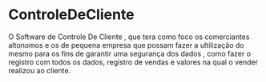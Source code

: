 # ControleDeCliente

O Software de Controle De Cliente , que tera como foco os comerciantes altonomos e os de pequena empresa que possam fazer a ultilização do mesmo para os fins de garantir uma segurança dos dados , como fazer o registro com todos os dados, registro de vendas e valores na qual o vender realizou ao cliente.


